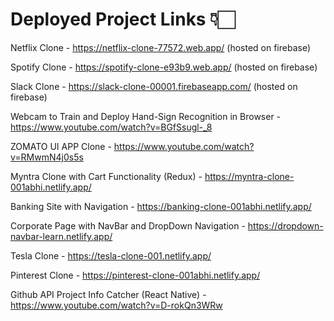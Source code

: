# Deployed Project Links 👇🏻

Netflix Clone - https://netflix-clone-77572.web.app/ (hosted on firebase)

Spotify Clone - https://spotify-clone-e93b9.web.app/ (hosted on firebase)

Slack Clone - https://slack-clone-00001.firebaseapp.com/ (hosted on firebase)

Webcam to Train and Deploy Hand-Sign Recognition in Browser - https://www.youtube.com/watch?v=BGfSsugl-_8

ZOMATO UI APP Clone - https://www.youtube.com/watch?v=RMwmN4j0s5s

Myntra Clone with Cart Functionality (Redux) - https://myntra-clone-001abhi.netlify.app/

Banking Site with Navigation - https://banking-clone-001abhi.netlify.app/

Corporate Page with NavBar and DropDown Navigation - https://dropdown-navbar-learn.netlify.app/

Tesla Clone - https://tesla-clone-001.netlify.app/

Pinterest Clone - https://pinterest-clone-001abhi.netlify.app/

Github API Project Info Catcher (React Native) - https://www.youtube.com/watch?v=D-rokQn3WRw







